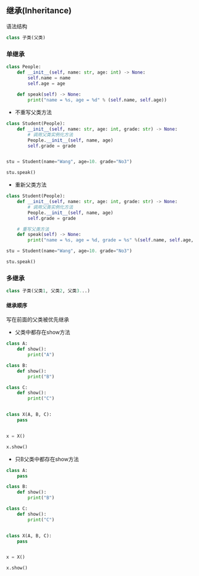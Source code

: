 <!--
 * @Description: 
 * @Version: 1.0
 * @Author: daLao
 * @Email: dalao@xxx.com
 * @Date: 2022-10-09 22:16:36
 * @LastEditors: daLao
 * @LastEditTime: 2022-10-09 23:38:57
-->

## 继承(Inheritance)


语法结构

```py
class 子类(父类)
```


### 单继承


```py
class People:
    def __init__(self, name: str, age: int) -> None:
        self.name = name
        self.age = age
    
    def speak(self) -> None:
        print("name = %s, age = %d" % (self.name, self.age))
```

- 不重写父类方法

```py
class Student(People):
    def __init__(self, name: str, age: int, grade: str) -> None:
        # 调用父类实例化方法
        People.__init__(self, name, age)
        self.grade = grade


stu = Student(name="Wang", age=10. grade="No3")

stu.speak()
```


- 重新父类方法

```py
class Student(People):
    def __init__(self, name: str, age: int, grade: str) -> None:
        # 调用父类实例化方法
        People.__init__(self, name, age)
        self.grade = grade

    # 重写父类方法
    def speak(self) -> None:
        print("name = %s, age = %d, grade = %s" %(self.name, self.age, self.grade))

stu = Student(name="Wang", age=10. grade="No3")

stu.speak()
```


### 多继承

```py
class 子类(父类1, 父类2, 父类3...) 
```

#### 继承顺序

写在前面的父类被优先继承

- 父类中都存在show方法


```py
class A:
    def show():
        print("A")

class B:
    def show():
        print("B")

class C:
    def show():
        print("C")


class X(A, B, C):
    pass


x = X()

x.show()
```

-  只B父类中都存在show方法


```py
class A:
    pass

class B:
    def show():
        print("B")

class C:
    def show():
        print("C")


class X(A, B, C):
    pass


x = X()

x.show()
```